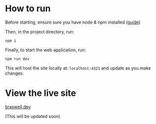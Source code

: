 # How to run

Before starting, ensure sure you have node & npm installed ([guide](https://docs.npmjs.com/downloading-and-installing-node-js-and-npm))

Then, in the project directory, run:

`npm i`

Finally, to start the web application, run:

`npm run dev`

This will host the site locally at: `localhost:4321` and update as you make changes.

# View the live site

[braswell.dev](https://braswell.dev)

(This will be updated soon)
